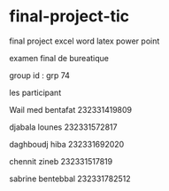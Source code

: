 # final-project-tic
final project excel word latex power point   


 examen final de bureatique


 
  group id : grp 74

  
les participant


Wail  med bentafat    232331419809


djabala lounes        232331572817



daghboudj hiba        232331692020


chennit zineb         232331517819


sabrine bentebbal      232331782512
